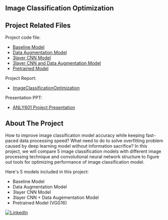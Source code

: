 ## Image Classification Optimization


## Project Related Files
Project code file:
* [Baseline Model](https://github.com/zhoumalcolm12/ImageClassification/blob/master/ANLY601Project-Baseline.ipynb)
* [Data Augmentation Model](https://github.com/zhoumalcolm12/ImageClassification/blob/master/ANLY601Project-Augmentation.ipynb)
* [3layer CNN Model](https://github.com/zhoumalcolm12/ImageClassification/blob/master/ANLY601Project-3layerCNN.ipynb)
* [3layer CNN and Data Augmentation Model](https://github.com/zhoumalcolm12/ImageClassification/blob/master/ANLY601Project-Augmentation-3layer.ipynb)
* [Pretrained Model](https://github.com/zhoumalcolm12/ImageClassification/blob/master/ANLY601Project-Pretrained.ipynb)

Project Report:
* [ImageClassificationOptimization](https://github.com/zhoumalcolm12/ImageClassification/blob/master/ImageClassificationOptimization.pdf)

Presentation PPT:
* [ANLY601 Project Presentation](https://github.com/zhoumalcolm12/ImageClassification/blob/master/ANLY601_Project_Presentation.pdf)

<!-- ABOUT THE PROJECT -->
## About The Project

<!-- [![Product Name Screen Shot][product-screenshot]](https://example.com) -->

How to improve image classification model accuracy while keeping fast-paced data processing speed? What need to do to solve overfitting problem caused by deep learning model without information sacrifice? In this project, we will compare 5 image classification models with different image processing technique and convolutional neural network structure to figure out tools for optimizing performance of image classification model.

Here's 5 models included in this project:
* Baseline Model
* Data Augmentation Model
* 3layer CNN Model
* 3layer CNN + Data Augementation Model
* Pretrained Model (VGG16)


[![LinkedIn][linkedin-shield]][linkedin-url]


[linkedin-shield]: https://img.shields.io/badge/-LinkedIn-black.svg?style=flat-square&logo=linkedin&colorB=555
[linkedin-url]: https://www.linkedin.com/in/mengzhi-zhou-5a717aa2/

